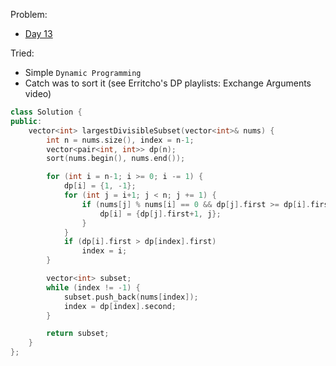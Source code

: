 Problem: 
   - [Day 13](https://leetcode.com/explore/challenge/card/june-leetcoding-challenge/540/week-2-june-8th-june-14th/3359/)

Tried: 
   - Simple `Dynamic Programming`
   - Catch was to sort it (see Erritcho's DP playlists: Exchange Arguments video)


```c++
class Solution {
public:
    vector<int> largestDivisibleSubset(vector<int>& nums) {
        int n = nums.size(), index = n-1;
        vector<pair<int, int>> dp(n);
        sort(nums.begin(), nums.end());

        for (int i = n-1; i >= 0; i -= 1) {
            dp[i] = {1, -1};
            for (int j = i+1; j < n; j += 1) {
                if (nums[j] % nums[i] == 0 && dp[j].first >= dp[i].first) {
                    dp[i] = {dp[j].first+1, j};
                } 
            }
            if (dp[i].first > dp[index].first)
                index = i;
        }      

        vector<int> subset;
        while (index != -1) {
            subset.push_back(nums[index]);
            index = dp[index].second;
        }

        return subset;
    }
};
```